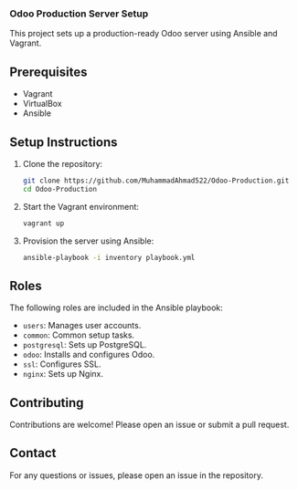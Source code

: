 ### Odoo Production Server Setup

This project sets up a production-ready Odoo server using Ansible and Vagrant.

## Prerequisites

- Vagrant
- VirtualBox
- Ansible

## Setup Instructions

1. Clone the repository:
    ```bash
    git clone https://github.com/MuhammadAhmad522/Odoo-Production.git
    cd Odoo-Production
    ```

2. Start the Vagrant environment:
    ```bash
    vagrant up
    ```

3. Provision the server using Ansible:
    ```bash
    ansible-playbook -i inventory playbook.yml
    ```

## Roles

The following roles are included in the Ansible playbook:

- `users`: Manages user accounts.
- `common`: Common setup tasks.
- `postgresql`: Sets up PostgreSQL.
- `odoo`: Installs and configures Odoo.
- `ssl`: Configures SSL.
- `nginx`: Sets up Nginx.

## Contributing

Contributions are welcome! Please open an issue or submit a pull request.

## Contact

For any questions or issues, please open an issue in the repository.
